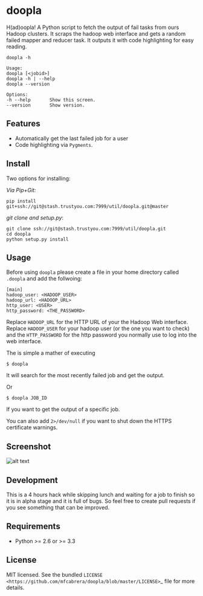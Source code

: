 doopla
===============================
H(ad)oopla!
A Python script to fetch the output of fail tasks from ours Hadoop clusters. It scraps
the hadoop web interface and gets a random failed mapper and reducer task. It outputs it with
code highlighting for easy reading.

    doopla -h

    Usage:
    doopla [<jobid>]
    doopla -h | --help
    doopla --version

    Options:
    -h --help       Show this screen.
    --version       Show version.


Features
--------
* Automatically get the last failed job for a user
* Code highlighting via `Pygments`.

Install
------
Two options for installing:

*Via Pip+Git:*

    pip install git+ssh://git@stash.trustyou.com:7999/util/doopla.git@master

*git clone and setup.py*:

    git clone ssh://git@stash.trustyou.com:7999/util/doopla.git
    cd doopla
    python setup.py install

Usage
-----
Before using `doopla` please create a file in your home directory called `.doopla` and add
the follwoing:


    [main]
    hadoop_user: <HADOOP_USER>
    hadoop_url: <HADOOP_URL>
    http_user: <USER>
    http_password: <THE_PASSWORD>

Replace `HADOOP_URL` for the HTTP URL of your the Hadoop Web interface. Replace `HADOOP_USER` for your hadoop user (or the one you want to check) and the  `HTTP_PASSWORD` for the http password you normally use to log into the web interface.

The is simple a mather of executing


    $ doopla

It will search for the most recently failed job and get the output.

Or

    $ doopla JOB_ID

If you want to get the output of a specific job.

You can also add `2>/dev/null` if you want to shut down the HTTPS certificate warnings.

Screenshot
----------

![alt text](https://www.dropbox.com/s/at10xpaut2xz2iw/sample.png?raw=1)



Development
-----------
This is a 4 hours hack while skipping lunch and waiting for a job to finish so it is in alpha
stage and it is full of bugs. So feel free to create pull requests if you see something
that can be improved.


Requirements
------------
- Python >= 2.6 or >= 3.3

License
-------

MIT licensed. See the bundled `LICENSE <https://github.com/mfcabrera/doopla/blob/master/LICENSE>`_ file for more details.
